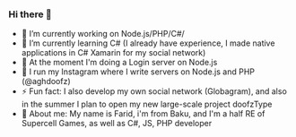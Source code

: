 ### Hi there 👋


- 🔭 I’m currently working on Node.js/PHP/C#/
- 🌱 I’m currently learning C# (I already have experience, I made native applications in C# Xamarin for my social network)
- 👯 At the moment I'm doing a Login server on Node.js
- 🤔 I run my Instagram where I write servers on Node.js and PHP (@aghdoofz)
- ⚡ Fun fact: I also develop my own social network (Globagram), and also in the summer I plan to open my new large-scale project doofzType
- 👤 About me: My name is Farid, i'm from Baku, and I'm a half RE of Supercell Games, as well as C#, JS, PHP developer
